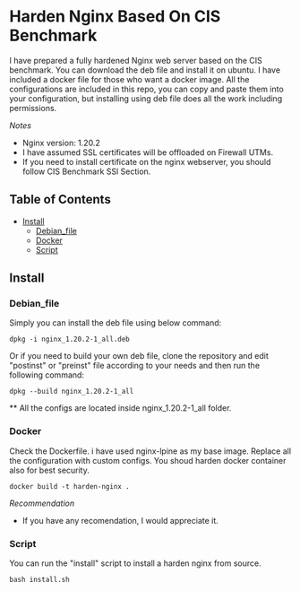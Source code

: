 # Harden Nginx Based On CIS Benchmark

I have prepared a fully hardened Nginx web server based on the CIS benchmark.
You can download the deb file and install it on ubuntu. I have included a docker file for those who want a docker image. All the configurations are included in this repo, you can copy and paste them into your configuration, but installing using deb file does all the work including permissions.

*Notes*
* Nginx version: 1.20.2
* I have assumed SSL certificates will be offloaded on Firewall UTMs.
* If you need to install certificate on the nginx webserver, you should follow CIS Benchmark SSl Section.

## Table of Contents

* [Install](#install)
  * [Debian_file](#debian_file)
  * [Docker](#docker)
  * [Script](#script)
  
## Install

### Debian_file

Simply you can install the deb file using below command:

```
dpkg -i nginx_1.20.2-1_all.deb
```
Or if you need to build your own deb file, clone the repository and edit "postinst" or "preinst" file according to your needs and then run the following command:

```
dpkg --build nginx_1.20.2-1_all
```

** All the configs are located inside nginx_1.20.2-1_all folder.


### Docker

Check the Dockerfile. i have used nginx-lpine as my base image. Replace all the configuration with custom configs. You shoud harden docker container also for best security. 

```
docker build -t harden-nginx .
```

*Recommendation*

* If you have any recomendation, I would appreciate it. 

### Script

You can run the "install" script to install a harden nginx from source. 

```
bash install.sh
```

